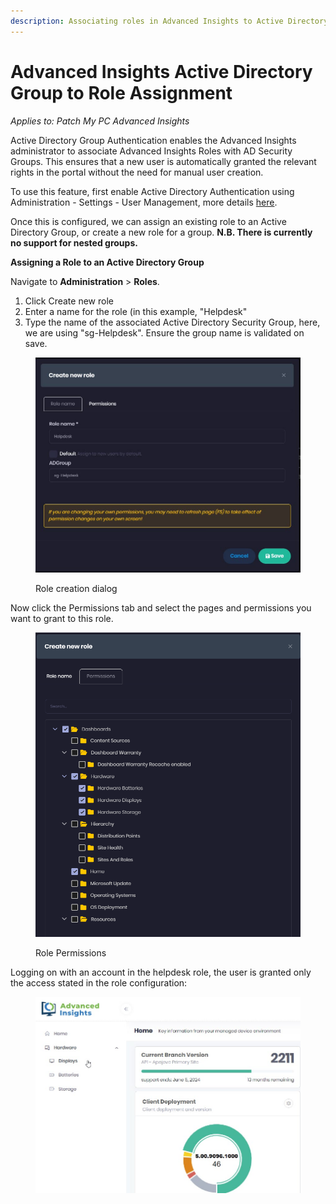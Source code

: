 ```yaml
---
description: Associating roles in Advanced Insights to Active Directory Groups
---
```


# Advanced Insights Active Directory Group to Role Assignment



_Applies to: Patch My PC Advanced Insights_

Active Directory Group Authentication enables the Advanced Insights administrator to associate Advanced Insights Roles with AD Security Groups. This ensures that a new user is automatically granted the relevant rights in the portal without the need for manual user creation.

To use this feature, first enable Active Directory Authentication using Administration - Settings - User Management, more details [here](https://docs.patchmypc.com/installation-guides/advanced-insights/active-directory-integration).

Once this is configured, we can assign an existing role to an Active Directory Group, or create a new role for a group. **N.B. There is currently no support for nested groups.**

**Assigning a Role to an Active Directory Group**

Navigate to **Administration** > **Roles**.

1. Click Create new role
2. Enter a name for the role (in this example, "Helpdesk"
3. Type the name of the associated Active Directory Security Group, here, we are using "sg-Helpdesk". Ensure the group name is validated on save.

<figure><img src="../_images/gitbook/Role%20Group.jpg" alt=""><figcaption><p>Role creation dialog</p></figcaption></figure>

Now click the Permissions tab and select the pages and permissions you want to grant to this role.

<figure><img src="../_images/gitbook/image%20%281226%29.png" alt=""><figcaption><p>Role Permissions</p></figcaption></figure>

Logging on with an account in the helpdesk role, the user is granted only the access stated in the role configuration:

<figure><img src="../_images/gitbook/Helpdesk%20User%20Dashboard.jpg" alt=""><figcaption></figcaption></figure>
